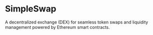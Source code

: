 # SimpleSwap
 A decentralized exchange (DEX) for seamless token swaps and liquidity management powered by Ethereum smart contracts.

